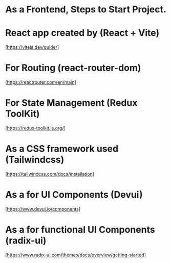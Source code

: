 # As a Frontend, Steps to Start Project.

# React app created by (React + Vite)
[https://vitejs.dev/guide/]
# For Routing (react-router-dom)
[https://reactrouter.com/en/main]
# For State Management (Redux ToolKit)
[https://redux-toolkit.js.org/]
# As a CSS framework used (Tailwindcss)
[https://tailwindcss.com/docs/installation]
# As a for UI Components (Devui)
[https://www.devui.io/components]
# As a for functional UI Components (radix-ui)
[https://www.radix-ui.com/themes/docs/overview/getting-started]



